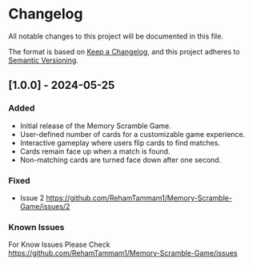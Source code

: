 # Changelog

All notable changes to this project will be documented in this file.

The format is based on [Keep a Changelog](https://keepachangelog.com/en/1.0.0/), and this project adheres to [Semantic Versioning](https://semver.org/spec/v2.0.0.html).

## [1.0.0] - 2024-05-25
### Added
- Initial release of the Memory Scramble Game.
- User-defined number of cards for a customizable game experience.
- Interactive gameplay where users flip cards to find matches.
- Cards remain face up when a match is found.
- Non-matching cards are turned face down after one second.

### Fixed
- Issue 2 https://github.com/RehamTammam1/Memory-Scramble-Game/issues/2

### Known Issues
For Know Issues Please Check https://github.com/RehamTammam1/Memory-Scramble-Game/issues